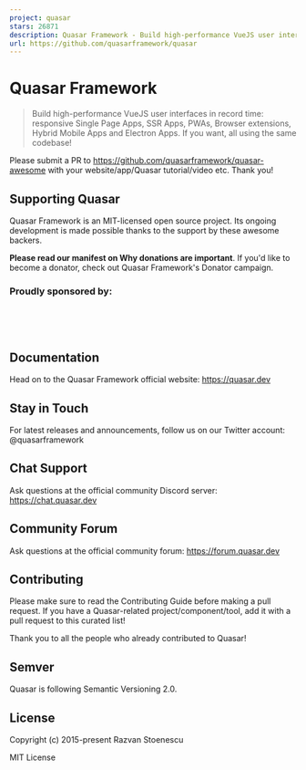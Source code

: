 ```yaml
---
project: quasar
stars: 26871
description: Quasar Framework - Build high-performance VueJS user interfaces in record time
url: https://github.com/quasarframework/quasar
---
```


Quasar Framework
================

> Build high-performance VueJS user interfaces in record time: responsive Single Page Apps, SSR Apps, PWAs, Browser extensions, Hybrid Mobile Apps and Electron Apps. If you want, all using the same codebase!

Please submit a PR to https://github.com/quasarframework/quasar-awesome with your website/app/Quasar tutorial/video etc. Thank you!

Supporting Quasar
-----------------

Quasar Framework is an MIT-licensed open source project. Its ongoing development is made possible thanks to the support by these awesome backers.

**Please read our manifest on Why donations are important**. If you'd like to become a donator, check out Quasar Framework's Donator campaign.

### Proudly sponsored by:

 

 

Documentation
-------------

Head on to the Quasar Framework official website: https://quasar.dev

Stay in Touch
-------------

For latest releases and announcements, follow us on our Twitter account: @quasarframework

Chat Support
------------

Ask questions at the official community Discord server: https://chat.quasar.dev

Community Forum
---------------

Ask questions at the official community forum: https://forum.quasar.dev

Contributing
------------

Please make sure to read the Contributing Guide before making a pull request. If you have a Quasar-related project/component/tool, add it with a pull request to this curated list!

Thank you to all the people who already contributed to Quasar!

Semver
------

Quasar is following Semantic Versioning 2.0.

License
-------

Copyright (c) 2015-present Razvan Stoenescu

MIT License
